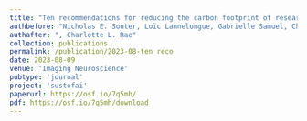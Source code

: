 ```yaml
---
title: "Ten recommendations for reducing the carbon footprint of research computing in human neuroimaging"
authbefore: "Nicholas E. Souter, Loïc Lannelongue, Gabrielle Samuel, Chris Racey, Lincoln J. Colling, Nikhil Bhagwat, " 
authafter: ", Charlotte L. Rae"
collection: publications
permalink: /publication/2023-08-ten_reco
date: 2023-08-09
venue: 'Imaging Neuroscience'
pubtype: 'journal'
project: 'sustofai'
paperurl: https://osf.io/7q5mh/
pdf: https://osf.io/7q5mh/download
---
```

